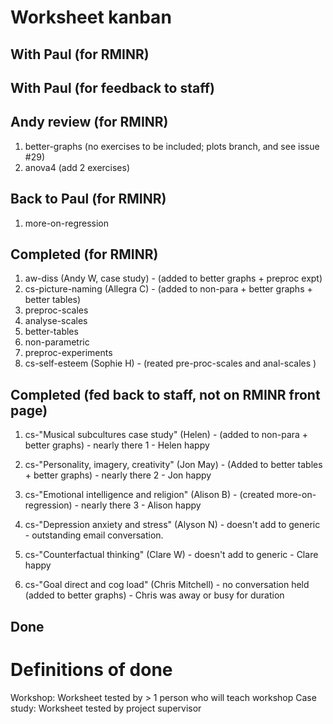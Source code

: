 # Worksheet kanban

## With Paul (for RMINR)

## With Paul (for feedback to staff)

## Andy review (for RMINR)

1. better-graphs (no exercises to be included; plots branch, and see issue #29)
1. anova4 (add 2 exercises)

## Back to Paul (for RMINR)

1. more-on-regression

## Completed (for RMINR)

1. aw-diss (Andy W, case study) - (added to better graphs + preproc expt)
1. cs-picture-naming (Allegra C) - (added to non-para + better graphs + better tables)
1. preproc-scales
1. analyse-scales
1. better-tables
1. non-parametric
1. preproc-experiments
1. cs-self-esteem (Sophie H) - (reated pre-proc-scales and anal-scales )

## Completed (fed back to staff, not on RMINR front page)

1. cs-"Musical subcultures case study" (Helen) - (added to non-para + better graphs) - nearly there 1 - Helen happy
1. cs-"Personality, imagery, creativity" (Jon May) - (Added to better tables + better graphs) - nearly there 2 - Jon happy
1. cs-"Emotional intelligence and religion" (Alison B) - (created more-on-regression) - nearly there 3 - Alison happy

1. cs-"Depression anxiety and stress" (Alyson N) - doesn't add to generic - outstanding email conversation.

1. cs-"Counterfactual thinking" (Clare W) - doesn't add to generic - Clare happy

1. cs-"Goal direct and cog load" (Chris Mitchell) - no conversation held (added to better graphs) - Chris was away or busy for duration


## Done

# Definitions of done

Workshop: Worksheet tested by > 1 person who will teach workshop
Case study: Worksheet tested by project supervisor
